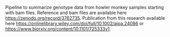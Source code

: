Pipeline to summarize genotype data from howler monkey samples starting with bam files. Reference and bam files are available here https://zenodo.org/record/3762735. Publication from this research available here https://onlinelibrary.wiley.com/doi/full/10.1002/ajpa.24086 or https://www.biorxiv.org/content/10.1101/725333v1.



